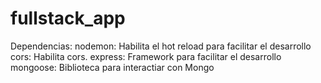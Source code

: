 # fullstack_app

Dependencias:
nodemon: Habilita el hot reload para facilitar el desarrollo
cors: Habilita cors.
express: Framework para facilitar el desarrollo
mongoose: Biblioteca para interactiar con Mongo
